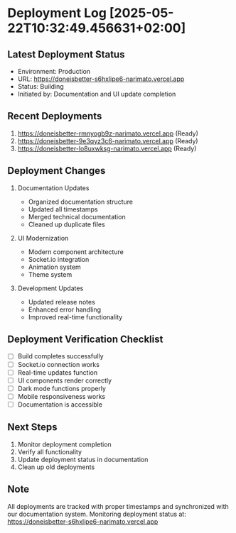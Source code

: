 # Deployment Log [2025-05-22T10:32:49.456631+02:00]

## Latest Deployment Status
- Environment: Production
- URL: https://doneisbetter-s6hxlipe6-narimato.vercel.app
- Status: Building
- Initiated by: Documentation and UI update completion

## Recent Deployments
1. https://doneisbetter-rmnyogb9z-narimato.vercel.app (Ready)
2. https://doneisbetter-9e3qyz3c6-narimato.vercel.app (Ready)
3. https://doneisbetter-lo8uxwksg-narimato.vercel.app (Ready)

## Deployment Changes
1. Documentation Updates
   - Organized documentation structure
   - Updated all timestamps
   - Merged technical documentation
   - Cleaned up duplicate files

2. UI Modernization
   - Modern component architecture
   - Socket.io integration
   - Animation system
   - Theme system

3. Development Updates
   - Updated release notes
   - Enhanced error handling
   - Improved real-time functionality

## Deployment Verification Checklist
- [ ] Build completes successfully
- [ ] Socket.io connection works
- [ ] Real-time updates function
- [ ] UI components render correctly
- [ ] Dark mode functions properly
- [ ] Mobile responsiveness works
- [ ] Documentation is accessible

## Next Steps
1. Monitor deployment completion
2. Verify all functionality
3. Update deployment status in documentation
4. Clean up old deployments

## Note
All deployments are tracked with proper timestamps and synchronized with our documentation system.
Monitoring deployment status at: https://doneisbetter-s6hxlipe6-narimato.vercel.app

